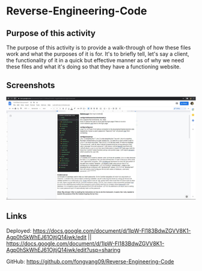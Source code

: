 # Reverse-Engineering-Code

## Purpose of this activity

The purpose of this activity is to provide a walk-through of how these files work and what the purposes of it is for. It's to briefly tell, let's say a client, the functionality of it in a quick but effective manner as of why we need these files and what it's doing so that they have a functioning website.

## Screenshots

![screenshot of activity](public/Capture.JPG)

## Links

Deployed: https://docs.google.com/document/d/1lpW-Fl183BdwZGVV8K1-Agp0hSkWhEJ61OjtjQ14iwk/edit || 
https://docs.google.com/document/d/1lpW-Fl183BdwZGVV8K1-Agp0hSkWhEJ61OjtjQ14iwk/edit?usp=sharing

GitHub: https://github.com/fongvang09/Reverse-Engineering-Code